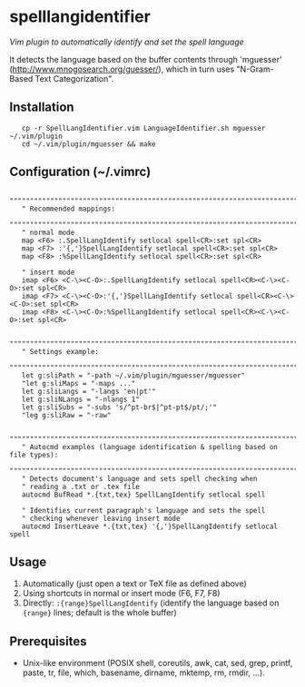 spelllangidentifier
===================

*Vim plugin to automatically identify and set the spell language*

It detects the language based on the buffer contents through 'mguesser'
(http://www.mnogosearch.org/guesser/), which in turn uses "N-Gram-Based Text
Categorization".

Installation
------------

```
   cp -r SpellLangIdentifier.vim LanguageIdentifier.sh mguesser ~/.vim/plugin
   cd ~/.vim/plugin/mguesser && make
```


Configuration (~/.vimrc)
------------------------

```
   """""""""""""""""""""""""""""""""""""""""""""""""""""""""""""""""""""""""""""
   " Recommended mappings:
   """""""""""""""""""""""""""""""""""""""""""""""""""""""""""""""""""""""""""""
   " normal mode
   map <F6> :.SpellLangIdentify setlocal spell<CR>:set spl<CR>
   map <F7> :'{,'}SpellLangIdentify setlocal spell<CR>:set spl<CR>
   map <F8> :%SpellLangIdentify setlocal spell<CR>:set spl<CR>

   " insert mode
   imap <F6> <C-\><C-O>:.SpellLangIdentify setlocal spell<CR><C-\><C-O>:set spl<CR>
   imap <F7> <C-\><C-O>:'{,'}SpellLangIdentify setlocal spell<CR><C-\><C-O>:set spl<CR>
   imap <F8> <C-\><C-O>:%SpellLangIdentify setlocal spell<CR><C-\><C-O>:set spl<CR>

   """""""""""""""""""""""""""""""""""""""""""""""""""""""""""""""""""""""""""""
   " Settings example:
   """""""""""""""""""""""""""""""""""""""""""""""""""""""""""""""""""""""""""""
   let g:sliPath = "-path ~/.vim/plugin/mguesser/mguesser"
   "let g:sliMaps = "-maps ..."
   let g:sliLangs = "-langs 'en|pt'"
   let g:sliNLangs = "-nlangs 1"
   let g:sliSubs = "-subs 's/^pt-br$|^pt-pt$/pt/;'"
   "leg g:sliRaw = "-raw"

   """""""""""""""""""""""""""""""""""""""""""""""""""""""""""""""""""""""""""""
   " Autocmd examples (language identification & spelling based on file types):
   """""""""""""""""""""""""""""""""""""""""""""""""""""""""""""""""""""""""""""
   " Detects document's language and sets spell checking when
   " reading a .txt or .tex file
   autocmd BufRead *.{txt,tex} SpellLangIdentify setlocal spell

   " Identifies current paragraph's language and sets the spell
   " checking whenever leaving insert mode
   autocmd InsertLeave *.{txt,tex} '{,'}SpellLangIdentify setlocal spell
```


Usage
-----

   1. Automatically (just open a text or TeX file as defined above)
   2. Using shortcuts in normal or insert mode (F6, F7, F8)
   3. Directly: `:{range}SpellLangIdentify` (identify the language based on `{range}` lines; default is the whole buffer)


Prerequisites
-------------

   * Unix-like environment (POSIX shell, coreutils, awk, cat, sed, grep, printf, paste, tr, file, which, basename, dirname, mktemp, rm, rmdir, ...).
